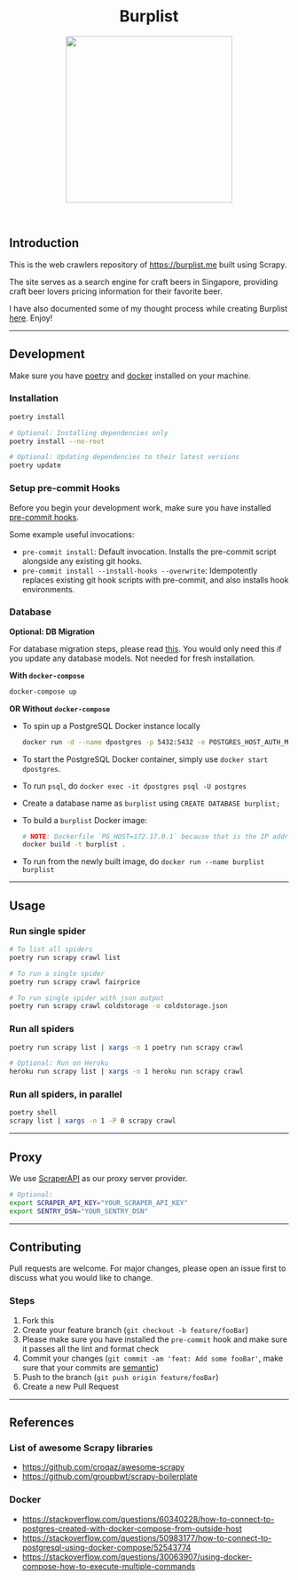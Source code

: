 <h1 align="center"><strong>Burplist</strong></h1>

<p align="center">
  <img width="300" height="300" src="https://media.giphy.com/media/3o85xjSETVG3OpPyx2/giphy.gif">
</p>
<br />

## Introduction

This is the web crawlers repository of https://burplist.me built using Scrapy.

The site serves as a search engine for craft beers in Singapore, providing craft beer lovers pricing information for their favorite beer.

I have also documented some of my thought process while creating Burplist [here](https://jerrynsh.com/how-i-built-burplist-for-free/). Enjoy!

---

## Development

Make sure you have [poetry](https://python-poetry.org/docs/#installation) and [docker](https://www.docker.com/) installed on your machine.

### Installation

```sh
poetry install

# Optional: Installing dependencies only
poetry install --no-root

# Optional: Updating dependencies to their latest versions
poetry update
```

### Setup pre-commit Hooks

Before you begin your development work, make sure you have installed [pre-commit hooks](https://pre-commit.com/index.html#installation).

Some example useful invocations:

-   `pre-commit install`: Default invocation. Installs the pre-commit script alongside any existing git hooks.
-   `pre-commit install --install-hooks --overwrite`: Idempotently replaces existing git hook scripts with pre-commit, and also installs hook environments.

### Database

**Optional: DB Migration**

For database migration steps, please read [this](alembic/README.md). You would only need this if you update any database models. Not needed for fresh installation.

**With `docker-compose`**

```sh
docker-compose up
```

**OR Without `docker-compose`**

-   To spin up a PostgreSQL Docker instance locally

    ```sh
    docker run -d --name dpostgres -p 5432:5432 -e POSTGRES_HOST_AUTH_METHOD=trust postgres:latest
    ```

-   To start the PostgreSQL Docker container, simply use `docker start dpostgres`.
-   To run `psql`, do `docker exec -it dpostgres psql -U postgres`
-   Create a database name as `burplist` using `CREATE DATABASE burplist;`
-   To build a `burplist` Docker image:
    ```sh
    # NOTE: Dockerfile `PG_HOST=172.17.0.1` because that is the IP address gateway of container_
    docker build -t burplist .
    ```
-   To run from the newly built image, do `docker run --name burplist burplist`

---

## Usage

### Run single spider

```sh
# To list all spiders
poetry run scrapy crawl list

# To run a single spider
poetry run scrapy crawl fairprice

# To run single spider with json output
poetry run scrapy crawl coldstorage -o coldstorage.json
```

### Run all spiders

```sh
poetry run scrapy list | xargs -n 1 poetry run scrapy crawl

# Optional: Run on Heroku
heroku run scrapy list | xargs -n 1 heroku run scrapy crawl
```

### Run all spiders, in parallel

```sh
poetry shell
scrapy list | xargs -n 1 -P 0 scrapy crawl
```

---

## Proxy

We use [ScraperAPI](https://www.scraperapi.com/) as our proxy server provider.

```sh
# Optional:
export SCRAPER_API_KEY="YOUR_SCRAPER_API_KEY"
export SENTRY_DSN="YOUR_SENTRY_DSN"
```

---

## Contributing

Pull requests are welcome. For major changes, please open an issue first to discuss what you would like to change.

### Steps

1. Fork this
2. Create your feature branch (`git checkout -b feature/fooBar`)
3. Please make sure you have installed the `pre-commit` hook and make sure it passes all the lint and format check
4. Commit your changes (`git commit -am 'feat: Add some fooBar'`, make sure that your commits are [semantic](https://gist.github.com/joshbuchea/6f47e86d2510bce28f8e7f42ae84c716))
5. Push to the branch (`git push origin feature/fooBar`)
6. Create a new Pull Request

---

## References

### List of awesome Scrapy libraries

-   https://github.com/croqaz/awesome-scrapy
-   https://github.com/groupbwt/scrapy-boilerplate

### Docker

-   https://stackoverflow.com/questions/60340228/how-to-connect-to-postgres-created-with-docker-compose-from-outside-host
-   https://stackoverflow.com/questions/50983177/how-to-connect-to-postgresql-using-docker-compose/52543774
-   https://stackoverflow.com/questions/30063907/using-docker-compose-how-to-execute-multiple-commands
